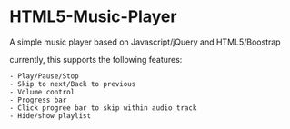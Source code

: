 # HTML5-Music-Player
A simple music player based on Javascript/jQuery and HTML5/Boostrap

currently, this supports the following features:

    - Play/Pause/Stop
    - Skip to next/Back to previous
    - Volume control
    - Progress bar
    - Click progree bar to skip within audio track
    - Hide/show playlist
    
